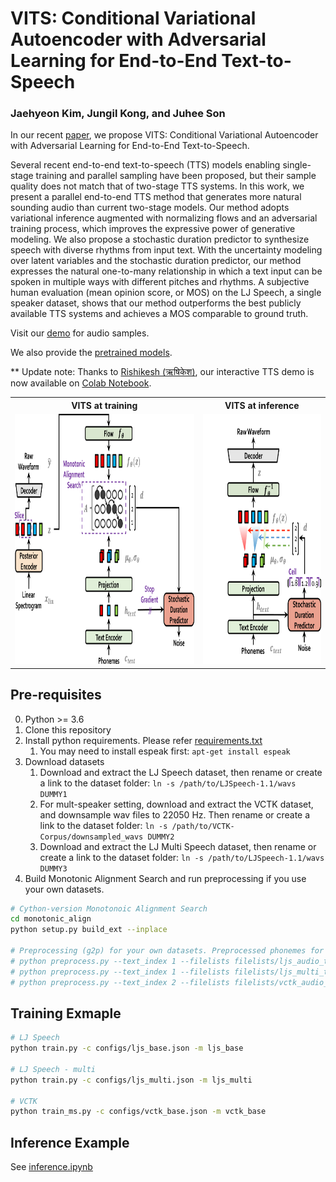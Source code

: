 # VITS: Conditional Variational Autoencoder with Adversarial Learning for End-to-End Text-to-Speech

### Jaehyeon Kim, Jungil Kong, and Juhee Son

In our recent [paper](https://arxiv.org/abs/2106.06103), we propose VITS: Conditional Variational Autoencoder with Adversarial Learning for End-to-End Text-to-Speech.

Several recent end-to-end text-to-speech (TTS) models enabling single-stage training and parallel sampling have been proposed, but their sample quality does not match that of two-stage TTS systems. In this work, we present a parallel end-to-end TTS method that generates more natural sounding audio than current two-stage models. Our method adopts variational inference augmented with normalizing flows and an adversarial training process, which improves the expressive power of generative modeling. We also propose a stochastic duration predictor to synthesize speech with diverse rhythms from input text. With the uncertainty modeling over latent variables and the stochastic duration predictor, our method expresses the natural one-to-many relationship in which a text input can be spoken in multiple ways with different pitches and rhythms. A subjective human evaluation (mean opinion score, or MOS) on the LJ Speech, a single speaker dataset, shows that our method outperforms the best publicly available TTS systems and achieves a MOS comparable to ground truth.

Visit our [demo](https://jaywalnut310.github.io/vits-demo/index.html) for audio samples.

We also provide the [pretrained models](https://drive.google.com/drive/folders/1ksarh-cJf3F5eKJjLVWY0X1j1qsQqiS2?usp=sharing).

** Update note: Thanks to [Rishikesh (ऋषिकेश)](https://github.com/jaywalnut310/vits/issues/1), our interactive TTS demo is now available on [Colab Notebook](https://colab.research.google.com/drive/1CO61pZizDj7en71NQG_aqqKdGaA_SaBf?usp=sharing).

<table style="width:100%">
  <tr>
    <th>VITS at training</th>
    <th>VITS at inference</th>
  </tr>
  <tr>
    <td><img src="resources/fig_1a.png" alt="VITS at training" height="400"></td>
    <td><img src="resources/fig_1b.png" alt="VITS at inference" height="400"></td>
  </tr>
</table>


## Pre-requisites
0. Python >= 3.6
0. Clone this repository
0. Install python requirements. Please refer [requirements.txt](requirements.txt)
    1. You may need to install espeak first: `apt-get install espeak`
0. Download datasets
    1. Download and extract the LJ Speech dataset, then rename or create a link to the dataset folder: `ln -s /path/to/LJSpeech-1.1/wavs DUMMY1`
    1. For mult-speaker setting, download and extract the VCTK dataset, and downsample wav files to 22050 Hz. Then rename or create a link to the dataset folder: `ln -s /path/to/VCTK-Corpus/downsampled_wavs DUMMY2`
    1. Download and extract the LJ Multi Speech dataset, then rename or create a link to the dataset folder: `ln -s /path/to/LJSpeech-1.1/wavs DUMMY3`
0. Build Monotonic Alignment Search and run preprocessing if you use your own datasets.
```sh
# Cython-version Monotonoic Alignment Search
cd monotonic_align
python setup.py build_ext --inplace

# Preprocessing (g2p) for your own datasets. Preprocessed phonemes for LJ Speech and VCTK have been already provided.
# python preprocess.py --text_index 1 --filelists filelists/ljs_audio_text_train_filelist.txt filelists/ljs_audio_text_val_filelist.txt filelists/ljs_audio_text_test_filelist.txt 
# python preprocess.py --text_index 1 --filelists filelists/ljs_multi_text_train_filelist.txt filelists/ljs_multi_text_val_filelist.txt filelists/ljs_multi_text_test_filelist.txt --text_cleaners he_cleaners
# python preprocess.py --text_index 2 --filelists filelists/vctk_audio_sid_text_train_filelist.txt filelists/vctk_audio_sid_text_val_filelist.txt filelists/vctk_audio_sid_text_test_filelist.txt
```


## Training Exmaple
```sh
# LJ Speech
python train.py -c configs/ljs_base.json -m ljs_base

# LJ Speech - multi
python train.py -c configs/ljs_multi.json -m ljs_multi

# VCTK
python train_ms.py -c configs/vctk_base.json -m vctk_base
```


## Inference Example
See [inference.ipynb](inference.ipynb)
